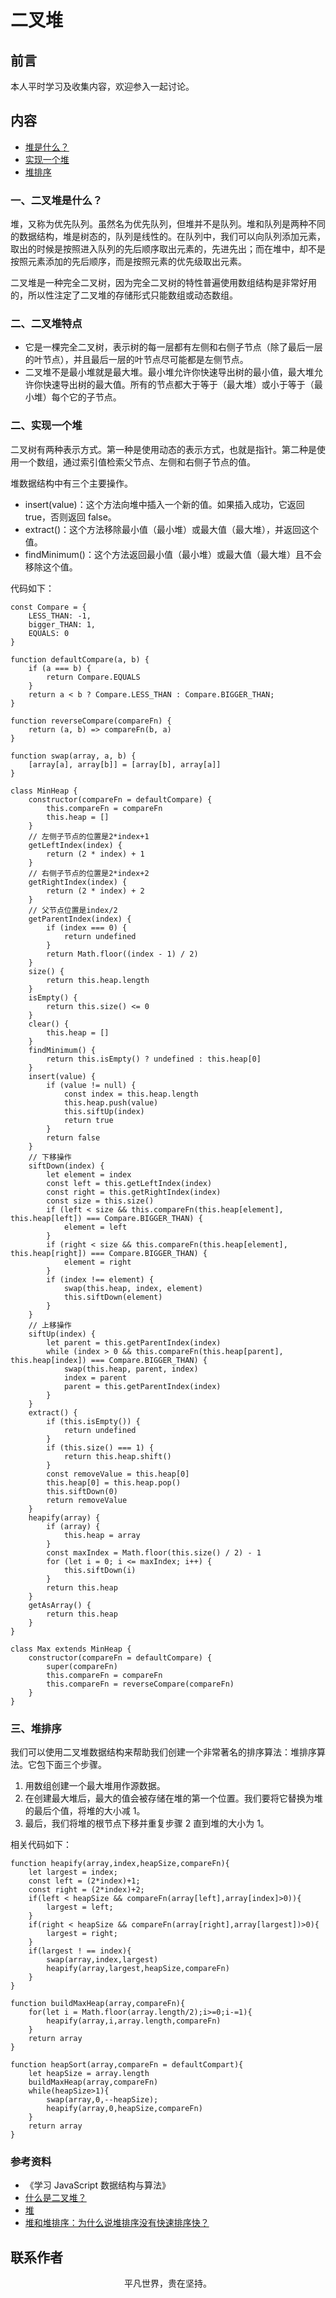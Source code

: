 # 二叉堆

## 前言

本人平时学习及收集内容，欢迎参入一起讨论。

## 内容

- [堆是什么？](#一、堆是什么？)
- [实现一个堆](#二、实现一个堆)
- [堆排序](#三、堆排序)

### 一、二叉堆是什么？

堆，又称为优先队列。虽然名为优先队列，但堆并不是队列。堆和队列是两种不同的数据结构，堆是树态的，队列是线性的。在队列中，我们可以向队列添加元素，取出的时候是按照进入队列的先后顺序取出元素的，先进先出；而在堆中，却不是按照元素添加的先后顺序，而是按照元素的优先级取出元素。

二叉堆是一种完全二叉树，因为完全二叉树的特性普遍使用数组结构是非常好用的，所以性注定了二叉堆的存储形式只能数组或动态数组。

### 二、二叉堆特点

- 它是一棵完全二叉树，表示树的每一层都有左侧和右侧子节点（除了最后一层的叶节点），并且最后一层的叶节点尽可能都是左侧节点。
- 二叉堆不是最小堆就是最大堆。最小堆允许你快速导出树的最小值，最大堆允许你快速导出树的最大值。所有的节点都大于等于（最大堆）或小于等于（最小堆）每个它的子节点。

### 二、实现一个堆

二叉树有两种表示方式。第一种是使用动态的表示方式，也就是指针。第二种是使用一个数组，通过索引值检索父节点、左侧和右侧子节点的值。

堆数据结构中有三个主要操作。

- insert(value)：这个方法向堆中插入一个新的值。如果插入成功，它返回 true，否则返回 false。
- extract()：这个方法移除最小值（最小堆）或最大值（最大堆），并返回这个值。
- findMinimum()：这个方法返回最小值（最小堆）或最大值（最大堆）且不会移除这个值。

代码如下：

```
const Compare = {
    LESS_THAN: -1,
    bigger_THAN: 1,
    EQUALS: 0
}

function defaultCompare(a, b) {
    if (a === b) {
        return Compare.EQUALS
    }
    return a < b ? Compare.LESS_THAN : Compare.BIGGER_THAN;
}

function reverseCompare(compareFn) {
    return (a, b) => compareFn(b, a)
}

function swap(array, a, b) {
    [array[a], array[b]] = [array[b], array[a]]
}

class MinHeap {
    constructor(compareFn = defaultCompare) {
        this.compareFn = compareFn
        this.heap = []
    }
    // 左侧子节点的位置是2*index+1
    getLeftIndex(index) {
        return (2 * index) + 1
    }
    // 右侧子节点的位置是2*index+2
    getRightIndex(index) {
        return (2 * index) + 2
    }
    // 父节点位置是index/2
    getParentIndex(index) {
        if (index === 0) {
            return undefined
        }
        return Math.floor((index - 1) / 2)
    }
    size() {
        return this.heap.length
    }
    isEmpty() {
        return this.size() <= 0
    }
    clear() {
        this.heap = []
    }
    findMinimum() {
        return this.isEmpty() ? undefined : this.heap[0]
    }
    insert(value) {
        if (value != null) {
            const index = this.heap.length
            this.heap.push(value)
            this.siftUp(index)
            return true
        }
        return false
    }
    // 下移操作
    siftDown(index) {
        let element = index
        const left = this.getLeftIndex(index)
        const right = this.getRightIndex(index)
        const size = this.size()
        if (left < size && this.compareFn(this.heap[element], this.heap[left]) === Compare.BIGGER_THAN) {
            element = left
        }
        if (right < size && this.compareFn(this.heap[element], this.heap[right]) === Compare.BIGGER_THAN) {
            element = right
        }
        if (index !== element) {
            swap(this.heap, index, element)
            this.siftDown(element)
        }
    }
    // 上移操作
    siftUp(index) {
        let parent = this.getParentIndex(index)
        while (index > 0 && this.compareFn(this.heap[parent], this.heap[index]) === Compare.BIGGER_THAN) {
            swap(this.heap, parent, index)
            index = parent
            parent = this.getParentIndex(index)
        }
    }
    extract() {
        if (this.isEmpty()) {
            return undefined
        }
        if (this.size() === 1) {
            return this.heap.shift()
        }
        const removeValue = this.heap[0]
        this.heap[0] = this.heap.pop()
        this.siftDown(0)
        return removeValue
    }
    heapify(array) {
        if (array) {
            this.heap = array
        }
        const maxIndex = Math.floor(this.size() / 2) - 1
        for (let i = 0; i <= maxIndex; i++) {
            this.siftDown(i)
        }
        return this.heap
    }
    getAsArray() {
        return this.heap
    }
}

class Max extends MinHeap {
    constructor(compareFn = defaultCompare) {
        super(compareFn)
        this.compareFn = compareFn
        this.compareFn = reverseCompare(compareFn)
    }
}
```

### 三、堆排序

我们可以使用二叉堆数据结构来帮助我们创建一个非常著名的排序算法：堆排序算法。它包下面三个步骤。

1. 用数组创建一个最大堆用作源数据。
2. 在创建最大堆后，最大的值会被存储在堆的第一个位置。我们要将它替换为堆的最后个值，将堆的大小减 1。
3. 最后，我们将堆的根节点下移并重复步骤 2 直到堆的大小为 1。

相关代码如下：

```
function heapify(array,index,heapSize,compareFn){
    let largest = index;
    const left = (2*index)+1;
    const right = (2*index)+2;
    if(left < heapSize && compareFn(array[left],array[index]>0)){
        largest = left;
    }
    if(right < heapSize && compareFn(array[right],array[largest])>0){
        largest = right;
    }
    if(largest ! == index){
        swap(array,index,largest)
        heapify(array,largest,heapSize,compareFn)
    }
}

function buildMaxHeap(array,compareFn){
    for(let i = Math.floor(array.length/2);i>=0;i-=1){
        heapify(array,i,array.length,compareFn)
    }
    return array
}

function heapSort(array,compareFn = defaultCompart){
    let heapSize = array.length
    buildMaxHeap(array,compareFn)
    while(heapSize>1){
        swap(array,0,--heapSize);
        heapify(array,0,heapSize,compareFn)
    }
    return array
}
```

### 参考资料

- 《学习 JavaScript 数据结构与算法》
- [什么是二叉堆？](https://mp.weixin.qq.com/s/En9p_zPRWpEFVZvbwdaJAA)
- [堆](http://www.conardli.top/docs/dataStructure/%E5%A0%86/%E5%A0%86.html)
- [堆和堆排序：为什么说堆排序没有快速排序快？](https://time.geekbang.org/column/article/69913)

## 联系作者

<div align="center">
    <p>
        平凡世界，贵在坚持。
    </p>
    <img :src="$withBase('/about/contact.png')" />
</div>
